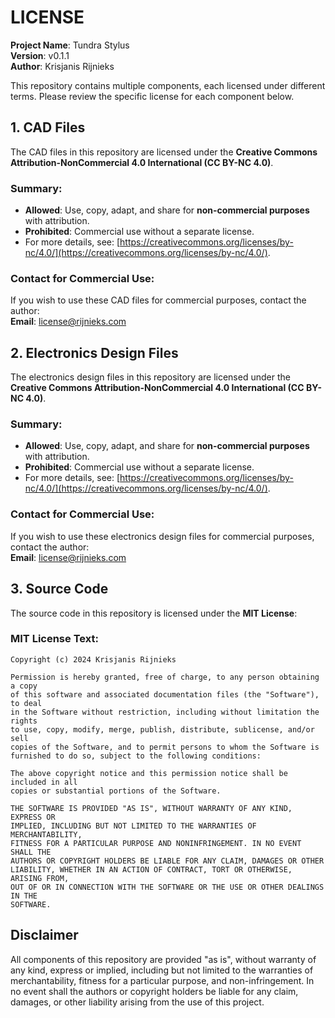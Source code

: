 # LICENSE

**Project Name**: Tundra Stylus   
**Version**: v0.1.1  
**Author**: Krisjanis Rijnieks

This repository contains multiple components, each licensed under different terms. Please review the specific license for each component below.


## 1. CAD Files
The CAD files in this repository are licensed under the **Creative Commons Attribution-NonCommercial 4.0 International (CC BY-NC 4.0)**.

### Summary:
- **Allowed**: Use, copy, adapt, and share for **non-commercial purposes** with attribution.
- **Prohibited**: Commercial use without a separate license.
- For more details, see: [https://creativecommons.org/licenses/by-nc/4.0/](https://creativecommons.org/licenses/by-nc/4.0/).

### Contact for Commercial Use:
If you wish to use these CAD files for commercial purposes, contact the author:  
**Email**: license@rijnieks.com  


## 2. Electronics Design Files
The electronics design files in this repository are licensed under the **Creative Commons Attribution-NonCommercial 4.0 International (CC BY-NC 4.0)**.

### Summary:
- **Allowed**: Use, copy, adapt, and share for **non-commercial purposes** with attribution.
- **Prohibited**: Commercial use without a separate license.
- For more details, see: [https://creativecommons.org/licenses/by-nc/4.0/](https://creativecommons.org/licenses/by-nc/4.0/).

### Contact for Commercial Use:
If you wish to use these electronics design files for commercial purposes, contact the author:  
**Email**: license@rijnieks.com  


## 3. Source Code
The source code in this repository is licensed under the **MIT License**:

### MIT License Text:

```
Copyright (c) 2024 Krisjanis Rijnieks

Permission is hereby granted, free of charge, to any person obtaining a copy
of this software and associated documentation files (the "Software"), to deal
in the Software without restriction, including without limitation the rights
to use, copy, modify, merge, publish, distribute, sublicense, and/or sell
copies of the Software, and to permit persons to whom the Software is
furnished to do so, subject to the following conditions:

The above copyright notice and this permission notice shall be included in all
copies or substantial portions of the Software.

THE SOFTWARE IS PROVIDED "AS IS", WITHOUT WARRANTY OF ANY KIND, EXPRESS OR
IMPLIED, INCLUDING BUT NOT LIMITED TO THE WARRANTIES OF MERCHANTABILITY,
FITNESS FOR A PARTICULAR PURPOSE AND NONINFRINGEMENT. IN NO EVENT SHALL THE
AUTHORS OR COPYRIGHT HOLDERS BE LIABLE FOR ANY CLAIM, DAMAGES OR OTHER
LIABILITY, WHETHER IN AN ACTION OF CONTRACT, TORT OR OTHERWISE, ARISING FROM,
OUT OF OR IN CONNECTION WITH THE SOFTWARE OR THE USE OR OTHER DEALINGS IN THE
SOFTWARE.
```


## Disclaimer
All components of this repository are provided "as is", without warranty of any kind, express or implied, including but not limited to the warranties of merchantability, fitness for a particular purpose, and non-infringement. In no event shall the authors or copyright holders be liable for any claim, damages, or other liability arising from the use of this project.
